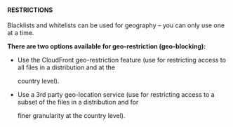 #### RESTRICTIONS


Blacklists and whitelists can be used for geography – you can only use one at a time.


**There are two options available for geo-restriction (geo-blocking):**


- Use the CloudFront geo-restriction feature (use for restricting access to all files in a distribution and at the

  country level).

- Use a 3rd party geo-location service (use for restricting access to a subset of the files in a distribution and for

  finer granularity at the country level).

